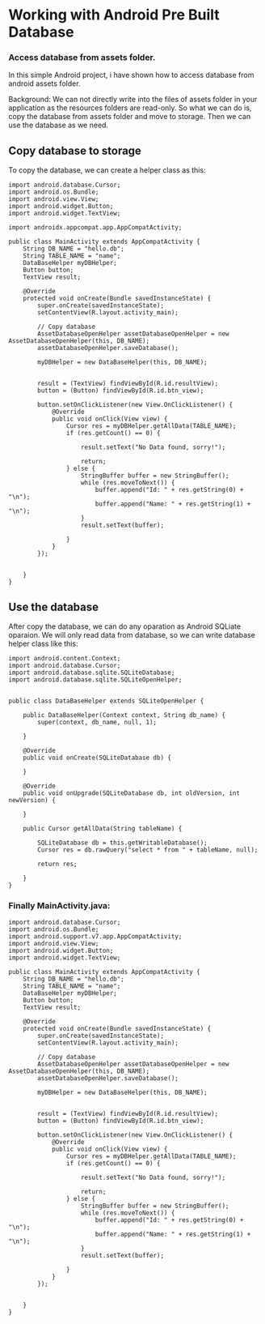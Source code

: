 # Working with Android Pre Built Database 
### Access database from assets folder.

In this simple Android project, i have shown how to access database from android assets folder.

Background:
We can not directly write into the files of assets folder in your application as the resources folders are read-only. So what we can do is, copy the database from assets folder and move to storage. Then we can use the database as we need.

## Copy database to storage
To copy the database, we can create a helper class as this:

~~~~
import android.database.Cursor;
import android.os.Bundle;
import android.view.View;
import android.widget.Button;
import android.widget.TextView;

import androidx.appcompat.app.AppCompatActivity;

public class MainActivity extends AppCompatActivity {
    String DB_NAME = "hello.db";
    String TABLE_NAME = "name";
    DataBaseHelper myDBHelper;
    Button button;
    TextView result;

    @Override
    protected void onCreate(Bundle savedInstanceState) {
        super.onCreate(savedInstanceState);
        setContentView(R.layout.activity_main);

        // Copy database
        AssetDatabaseOpenHelper assetDatabaseOpenHelper = new AssetDatabaseOpenHelper(this, DB_NAME);
        assetDatabaseOpenHelper.saveDatabase();

        myDBHelper = new DataBaseHelper(this, DB_NAME);


        result = (TextView) findViewById(R.id.resultView);
        button = (Button) findViewById(R.id.btn_view);

        button.setOnClickListener(new View.OnClickListener() {
            @Override
            public void onClick(View view) {
                Cursor res = myDBHelper.getAllData(TABLE_NAME);
                if (res.getCount() == 0) {

                    result.setText("No Data found, sorry!");

                    return;
                } else {
                    StringBuffer buffer = new StringBuffer();
                    while (res.moveToNext()) {
                        buffer.append("Id: " + res.getString(0) + "\n");
                        buffer.append("Name: " + res.getString(1) + "\n");
                    }
                    result.setText(buffer);

                }
            }
        });


    }
}

~~~~

## Use the database

After copy the database, we can do any oparation as Android SQLiate oparaion. We will only read data from database, so we can write database helper class like this:
~~~~
import android.content.Context;
import android.database.Cursor;
import android.database.sqlite.SQLiteDatabase;
import android.database.sqlite.SQLiteOpenHelper;
 
 
public class DataBaseHelper extends SQLiteOpenHelper {
 
    public DataBaseHelper(Context context, String db_name) {
        super(context, db_name, null, 1);
 
    }
 
    @Override
    public void onCreate(SQLiteDatabase db) {
 
    }
 
    @Override
    public void onUpgrade(SQLiteDatabase db, int oldVersion, int newVersion) {
 
    }
 
    public Cursor getAllData(String tableName) {
 
        SQLiteDatabase db = this.getWritableDatabase();
        Cursor res = db.rawQuery("select * from " + tableName, null);
 
        return res;
 
    }
}

~~~~

### Finally MainActivity.java:
~~~~
import android.database.Cursor;
import android.os.Bundle;
import android.support.v7.app.AppCompatActivity;
import android.view.View;
import android.widget.Button;
import android.widget.TextView;
 
public class MainActivity extends AppCompatActivity {
    String DB_NAME = "hello.db";
    String TABLE_NAME = "name";
    DataBaseHelper myDBHelper;
    Button button;
    TextView result;
 
    @Override
    protected void onCreate(Bundle savedInstanceState) {
        super.onCreate(savedInstanceState);
        setContentView(R.layout.activity_main);
 
        // Copy database
        AssetDatabaseOpenHelper assetDatabaseOpenHelper = new AssetDatabaseOpenHelper(this, DB_NAME);
        assetDatabaseOpenHelper.saveDatabase();
 
        myDBHelper = new DataBaseHelper(this, DB_NAME);
 
 
        result = (TextView) findViewById(R.id.resultView);
        button = (Button) findViewById(R.id.btn_view);
 
        button.setOnClickListener(new View.OnClickListener() {
            @Override
            public void onClick(View view) {
                Cursor res = myDBHelper.getAllData(TABLE_NAME);
                if (res.getCount() == 0) {
 
                    result.setText("No Data found, sorry!");
 
                    return;
                } else {
                    StringBuffer buffer = new StringBuffer();
                    while (res.moveToNext()) {
                        buffer.append("Id: " + res.getString(0) + "\n");
                        buffer.append("Name: " + res.getString(1) + "\n");
                    }
                    result.setText(buffer);
 
                }
            }
        });
 
 
    }
}
~~~~
